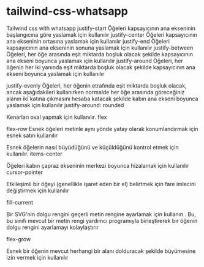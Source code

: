 # tailwind-css-whatsapp
Tailwind css with whatsapp
justify-start Öğeleri kapsayıcının ana ekseninin başlangıcına göre yaslamak için kullanılır
justify-center Öğeleri kapsayıcının ana ekseninin ortasına yaslamak için kullanılır
justify-end Öğeleri kapsayıcının ana ekseninin sonuna yaslamak için kullanılır
justify-between Öğeleri, her öğe arasında eşit miktarda boşluk olacak şekilde kapsayıcının ana ekseni boyunca yaslamak için kullanılır
justify-around Öğeleri, her öğenin her iki yanında eşit miktarda boşluk olacak şekilde kapsayıcının ana ekseni boyunca yaslamak için kullanılır


justify-evenly Öğeleri, her öğenin etrafında eşit miktarda boşluk olacak, ancak aşağıdakileri kullanırken normalde her öğe arasında göreceğiniz alanın iki katına çıkmasını hesaba katacak şekilde kabın ana ekseni boyunca yaslamak için kullanılır justify-around:
rounded


Kenarları oval yapmak için kullanılır.
flex

flex-row
Esnek öğeleri metinle aynı yönde yatay olarak konumlandırmak için esnek satırı kullanılır

Esnek öğelerin nasıl büyüdüğünü ve küçüldüğünü kontrol etmek için kullanılır.
items-center

Öğeleri kabın çapraz ekseninin merkezi boyunca hizalamak için kullanılır
cursor-pointer

Etkileşimli bir öğeyi (genellikle işaret eden bir el) belirtmek için fare imlecini değiştirmek için kullanılır

fill-current

Bir SVG'nin dolgu rengini geçerli metin rengine ayarlamak için kullanın . Bu, bu sınıfı mevcut bir metin rengi yardımcı programıyla birleştirerek bir öğenin dolgu rengini ayarlamayı kolaylaştırır

flex-grow

Esnek bir öğenin mevcut herhangi bir alanı dolduracak şekilde büyümesine izin vermek için kullanılır

